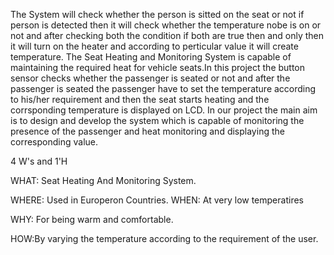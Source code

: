 The System will check whether the person is sitted on the seat or not if person is detected then it will check whether the temperature nobe is on or not and after checking both the condition if both are true then and only then it will turn on the heater and according to perticular value it will create temperature.
The Seat Heating and Monitoring System is capable of maintaining the required heat for vehicle seats.In this project the button sensor checks whether the passenger is seated or not and after the passenger is seated the passenger have to set the temperature according to his/her requirement and then the seat starts heating and the corrsponding temperature is displayed on LCD. In our project the main aim is to design and develop the system which is capable of monitoring the presence of the passenger and heat monitoring and displaying the corresponding value.

4 W's and 1'H
 
 WHAT: Seat Heating And Monitoring System.

WHERE: Used in Europeron Countries. WHEN: At very low temperatires

WHY: For being warm and comfortable.
 
 HOW:By varying the temperature according to the requirement of the user.
